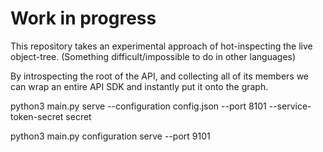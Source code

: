 # Work in progress

This repository takes an experimental approach of hot-inspecting the live object-tree. (Something difficult/impossible to do in other languages)

By introspecting the root of the API, and collecting all of its members we can wrap an entire API SDK and instantly put it onto the graph.

python3 main.py serve --configuration config.json --port 8101 --service-token-secret secret

python3 main.py configuration serve --port 9101
